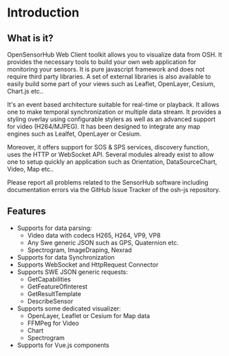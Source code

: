 # Introduction

## What is it?

OpenSensorHub Web Client toolkit allows you to visualize data from OSH. It provides the necessary tools to build your own web application for monitoring your sensors. It is pure javascript framework and does not require third party libraries. A set of external libraries is also available to easily build some part of your views such as Leaflet, OpenLayer, Cesium, Chart.js etc..

It's an event based architecture suitable for real-time or playback. It allows one to make temporal synchronization or multiple data stream. It provides a styling overlay using configurable stylers as well as an advanced support for video (H264/MJPEG). It has been designed to integrate any map engines such as Lealfet, OpenLayer or Cesium.

Moreover, it offers support for SOS & SPS services, discovery function, uses the HTTP or WebSocket API. Several modules already exist to allow one to setup quickly an application such as Orientation, DataSourceChart, Video, Map etc..

Please report all problems related to the SensorHub software including documentation errors via the GitHub Issue Tracker of the osh-js repository.


## Features
- Supports for data parsing:
    - Video data with codecs H265, H264, VP9, VP8
    - Any Swe generic JSON such as GPS, Quaternion etc.
    - Spectrogram, ImageDraping, Nexrad
- Supports for data Synchronization
- Supports WebSocket and HttpRequest Connector
- Supports SWE JSON generic requests:
    - GetCapabilities
    - GetFeatureOfInterest
    - GetResultTemplate
    - DescribeSensor
- Supports some dedicated visualizer:
    - OpenLayer, Leaflet or Cesium for Map data
    - FFMPeg for Video 
    - Chart
    - Spectrogram
- Supports for Vue.js components
